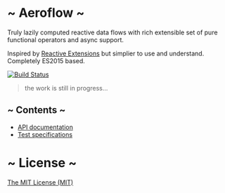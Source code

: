 # ~ Aeroflow ~

Truly lazily computed reactive data flows with rich extensible set of pure functional operators and async support.

Inspired by [Reactive Extensions](http://reactivex.io/) but simplier to use and understand. Completely ES2015 based.

[![Build Status](https://travis-ci.org/vladen/aeroflow.svg?branch=master)](https://travis-ci.org/vladen/aeroflow)

> the work is still in progress...

## ~ Contents ~
* [API documentation](https://github.com/vladen/aeroflow/tree/master/documentation)
* [Test specifications](https://github.com/vladen/aeroflow/tree/master/specifications)

# ~ License ~

[The MIT License (MIT)](https://github.com/vladen/aeroflow/blob/master/LICENSE)

